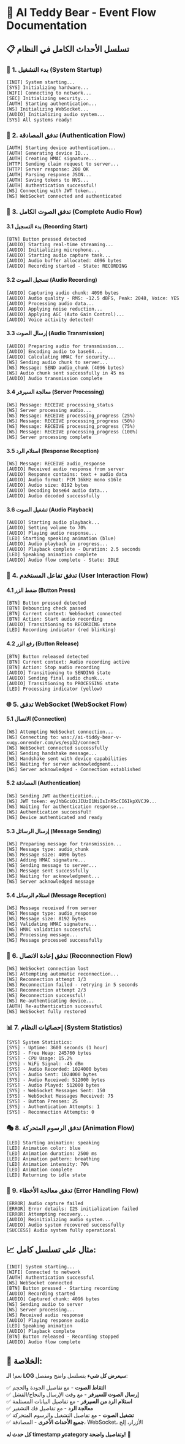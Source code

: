 # 🧸 AI Teddy Bear - Event Flow Documentation

## 📋 تسلسل الأحداث الكامل في النظام

### 🎯 **1. بدء التشغيل (System Startup)**

```
[INIT] System starting...
[SYS] Initializing hardware...
[WIFI] Connecting to network...
[SEC] Initializing security...
[AUTH] Starting authentication...
[WS] Initializing WebSocket...
[AUDIO] Initializing audio system...
[SYS] All systems ready!
```

### 🔐 **2. تدفق المصادقة (Authentication Flow)**

```
[AUTH] Starting device authentication...
[AUTH] Generating device ID...
[AUTH] Creating HMAC signature...
[HTTP] Sending claim request to server...
[HTTP] Server response: 200 OK
[AUTH] Parsing response JSON...
[AUTH] Saving tokens to NVS...
[AUTH] Authentication successful!
[WS] Connecting with JWT token...
[WS] WebSocket connected and authenticated
```

### 🎤 **3. تدفق الصوت الكامل (Complete Audio Flow)**

#### **3.1 بدء التسجيل (Recording Start)**
```
[BTN] Button pressed detected
[AUDIO] Starting real-time streaming...
[AUDIO] Initializing microphone...
[AUDIO] Starting audio capture task...
[AUDIO] Audio buffer allocated: 4096 bytes
[AUDIO] Recording started - State: RECORDING
```

#### **3.2 تسجيل الصوت (Audio Recording)**
```
[AUDIO] Capturing audio chunk: 4096 bytes
[AUDIO] Audio quality - RMS: -12.5 dBFS, Peak: 2048, Voice: YES
[AUDIO] Processing audio data...
[AUDIO] Applying noise reduction...
[AUDIO] Applying AGC (Auto Gain Control)...
[AUDIO] Voice activity detected!
```

#### **3.3 إرسال الصوت (Audio Transmission)**
```
[AUDIO] Preparing audio for transmission...
[AUDIO] Encoding audio to base64...
[AUDIO] Calculating HMAC for security...
[WS] Sending audio chunk to server...
[WS] Message: SEND audio_chunk (4096 bytes)
[WS] Audio chunk sent successfully in 45 ms
[AUDIO] Audio transmission complete
```

#### **3.4 معالجة السيرفر (Server Processing)**
```
[WS] Message: RECEIVE processing_status
[WS] Server processing audio...
[WS] Message: RECEIVE processing_progress (25%)
[WS] Message: RECEIVE processing_progress (50%)
[WS] Message: RECEIVE processing_progress (75%)
[WS] Message: RECEIVE processing_progress (100%)
[WS] Server processing complete
```

#### **3.5 استلام الرد (Response Reception)**
```
[WS] Message: RECEIVE audio_response
[AUDIO] Received audio response from server
[AUDIO] Response contains: text + audio data
[AUDIO] Audio format: PCM 16kHz mono s16le
[AUDIO] Audio size: 8192 bytes
[AUDIO] Decoding base64 audio data...
[AUDIO] Audio decoded successfully
```

#### **3.6 تشغيل الصوت (Audio Playback)**
```
[AUDIO] Starting audio playback...
[AUDIO] Setting volume to 70%
[AUDIO] Playing audio response...
[LED] Starting speaking animation (blue)
[AUDIO] Audio playback in progress...
[AUDIO] Playback complete - Duration: 2.5 seconds
[LED] Speaking animation complete
[AUDIO] Audio flow complete - State: IDLE
```

### 🔘 **4. تدفق تفاعل المستخدم (User Interaction Flow)**

#### **4.1 ضغط الزر (Button Press)**
```
[BTN] Button pressed detected
[BTN] Debouncing check passed
[BTN] Current context: WebSocket connected
[BTN] Action: Start audio recording
[AUDIO] Transitioning to RECORDING state
[LED] Recording indicator (red blinking)
```

#### **4.2 رفع الزر (Button Release)**
```
[BTN] Button released detected
[BTN] Current context: Audio recording active
[BTN] Action: Stop audio recording
[AUDIO] Transitioning to SENDING state
[AUDIO] Sending final audio chunk...
[AUDIO] Transitioning to PROCESSING state
[LED] Processing indicator (yellow)
```

### 🌐 **5. تدفق WebSocket (WebSocket Flow)**

#### **5.1 الاتصال (Connection)**
```
[WS] Attempting WebSocket connection...
[WS] Connecting to: wss://ai-tiddy-bear-v-xuqy.onrender.com/ws/esp32/connect
[WS] WebSocket connected successfully
[WS] Sending handshake message...
[WS] Handshake sent with device capabilities
[WS] Waiting for server acknowledgment...
[WS] Server acknowledged - Connection established
```

#### **5.2 المصادقة (Authentication)**
```
[WS] Sending JWT authentication...
[WS] JWT token: eyJhbGciOiJIUzI1NiIsInR5cCI6IkpXVCJ9...
[WS] Waiting for authentication response...
[WS] Authentication successful!
[WS] Device authenticated and ready
```

#### **5.3 إرسال الرسائل (Message Sending)**
```
[WS] Preparing message for transmission...
[WS] Message type: audio_chunk
[WS] Message size: 4096 bytes
[WS] Adding HMAC signature...
[WS] Sending message to server...
[WS] Message sent successfully
[WS] Waiting for acknowledgment...
[WS] Server acknowledged message
```

#### **5.4 استلام الرسائل (Message Reception)**
```
[WS] Message received from server
[WS] Message type: audio_response
[WS] Message size: 8192 bytes
[WS] Validating HMAC signature...
[WS] HMAC validation successful
[WS] Processing message...
[WS] Message processed successfully
```

### 🔄 **6. تدفق إعادة الاتصال (Reconnection Flow)**

```
[WS] WebSocket connection lost
[WS] Attempting automatic reconnection...
[WS] Reconnection attempt 1/3
[WS] Reconnection failed - retrying in 5 seconds
[WS] Reconnection attempt 2/3
[WS] Reconnection successful!
[WS] Re-authenticating device...
[AUTH] Re-authentication successful
[WS] WebSocket fully restored
```

### 📊 **7. إحصائيات النظام (System Statistics)**

```
[SYS] System Statistics:
[SYS] - Uptime: 3600 seconds (1 hour)
[SYS] - Free Heap: 245760 bytes
[SYS] - CPU Usage: 15.2%
[SYS] - WiFi Signal: -45 dBm
[SYS] - Audio Recorded: 1024000 bytes
[SYS] - Audio Sent: 1024000 bytes
[SYS] - Audio Received: 512000 bytes
[SYS] - Audio Played: 512000 bytes
[SYS] - WebSocket Messages Sent: 150
[SYS] - WebSocket Messages Received: 75
[SYS] - Button Presses: 25
[SYS] - Authentication Attempts: 1
[SYS] - Reconnection Attempts: 0
```

### 🎭 **8. تدفق الرسوم المتحركة (Animation Flow)**

```
[LED] Starting animation: speaking
[LED] Animation color: blue
[LED] Animation duration: 2500 ms
[LED] Animation pattern: breathing
[LED] Animation intensity: 70%
[LED] Animation complete
[LED] Returning to idle state
```

### 🔧 **9. تدفق معالجة الأخطاء (Error Handling Flow)**

```
[ERROR] Audio capture failed
[ERROR] Error details: I2S initialization failed
[ERROR] Attempting recovery...
[AUDIO] Reinitializing audio system...
[AUDIO] Audio system recovered successfully
[SUCCESS] Audio system fully operational
```

## 📈 **مثال على تسلسل كامل:**

```
[INIT] System starting...
[WIFI] Connected to network
[AUTH] Authentication successful
[WS] WebSocket connected
[BTN] Button pressed - Starting recording
[AUDIO] Recording started
[AUDIO] Captured chunk: 4096 bytes
[WS] Sending audio to server
[WS] Server processing...
[WS] Received audio response
[AUDIO] Playing response audio
[LED] Speaking animation
[AUDIO] Playback complete
[BTN] Button released - Recording stopped
[AUDIO] Audio flow complete
```

## 🎯 **الخلاصة:**

نعم! **الـ LOG سيعرض كل شيء** بتسلسل واضح ومفصل:

✅ **التقاط الصوت** - مع تفاصيل الجودة والحجم  
✅ **إرسال الصوت للسيرفر** - مع وقت الإرسال والنجاح/الفشل  
✅ **استلام الرد من السيرفر** - مع تفاصيل البيانات المستلمة  
✅ **معالجة الرد** - مع تفاصيل فك التشفير  
✅ **تشغيل الصوت** - مع تفاصيل التشغيل والرسوم المتحركة  
✅ **جميع الأحداث الأخرى** - المصادقة، WebSocket، الأزرار، إلخ  

**كل حدث له timestamp وcategory وتفاصيل واضحة!** 🚀
